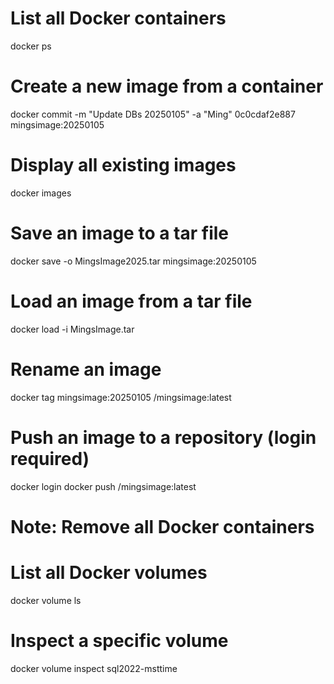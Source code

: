 # List all Docker containers
docker ps

# Create a new image from a container
docker commit -m "Update DBs 20250105" -a "Ming" 0c0cdaf2e887 mingsimage:20250105

# Display all existing images
docker images

# Save an image to a tar file
docker save -o MingsImage2025.tar mingsimage:20250105

# Load an image from a tar file
docker load -i MingsImage.tar

# Rename an image
docker tag mingsimage:20250105 <DockerUserName>/mingsimage:latest

# Push an image to a repository (login required)
docker login
docker push <DockerUserName>/mingsimage:latest

# Note: Remove all Docker containers
<!-- docker rm $(docker ps -a -q) -->

# List all Docker volumes
docker volume ls

# Inspect a specific volume
docker volume inspect sql2022-msttime